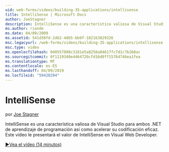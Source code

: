 ```yaml
---
uid: web-forms/videos/building-35-applications/intellisense
title: IntelliSense | Microsoft Docs
author: JoeStagner
description: IntelliSense es una característica valiosa de Visual Studio para ambos .NET de aprendizaje de programación así como acelerar su codificación eficaz. Este vídeo se presentan...
ms.author: riande
ms.date: 04/09/2009
ms.assetid: 541d38fd-2d62-4db5-bb9f-182163829326
msc.legacyurl: /web-forms/videos/building-35-applications/intellisense
msc.type: video
ms.openlocfilehash: 040557898c3181e5a8258a04617fc7d1c7b268ac
ms.sourcegitcommit: 0f1119340e4464720cfd16d0ff15764746ea1fea
ms.translationtype: MT
ms.contentlocale: es-ES
ms.lasthandoff: 04/09/2019
ms.locfileid: "59420294"
---
```

# <a name="intellisense"></a>IntelliSense

por [Joe Stagner](https://github.com/JoeStagner)

IntelliSense es una característica valiosa de Visual Studio para ambos .NET de aprendizaje de programación así como acelerar su codificación eficaz. Este vídeo le presentará el valor de IntelliSense en Visual Web Developer.

[&#9654;Vea el vídeo (14 minutos)](https://channel9.msdn.com/Blogs/ASP-NET-Site-Videos/intellisense)
